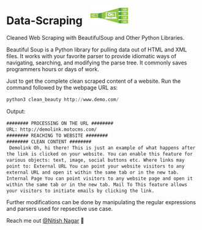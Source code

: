 # Data-Scraping &nbsp;&nbsp;<img src="https://github.com/nnagar02/data-scraping/blob/master/clean_bs4.png" width="100" height="50">

Cleaned Web Scraping with BeautifulSoup and Other Python Libraries.

Beautiful Soup is a Python library for pulling data out of HTML and XML files. It works with your favorite parser to provide idiomatic ways of navigating, searching, and modifying the parse tree. It commonly saves programmers hours or days of work.

Just to get the complete clean scraped content of a website. Run the command followed by the webpage URL as:

```python
python3 clean_beauty http://www.demo.com/
```
Output:

```
######## PROCESSING ON THE URL ########
URL: http://demolink.motocms.com/
######## REACHING TO WEBSITE ########
######## CLEAN CONTENT ########
 Demolink Oh, hi there! This is just an example of what happens after the link is clicked on your website. You can enable this feature for various objects: text, image, social buttons etc. Where links may point to: External URL You can point your website visitors to any external URL and open it within the same tab or in the new tab. Internal Page You can point visitors to any website page and open it within the same tab or in the new tab. Mail To This feature allows your visitors to initiate emails by clicking the link. 
```
Further modifications can be done by manipulating the regular expressions and parsers used for repsective use case.

Reach me out [@Nitish Nagar](mailto:nnagar02@gmail.com?subject=[GitHub]%20Source%20Han%20Sans) :wave:

